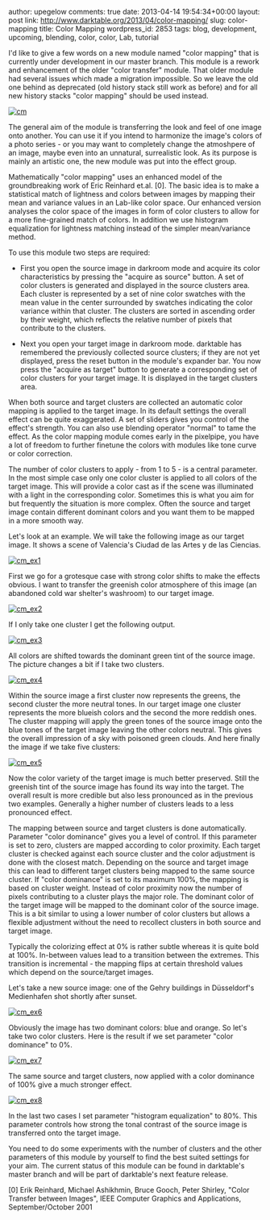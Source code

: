author: upegelow
comments: true
date: 2013-04-14 19:54:34+00:00
layout: post
link: http://www.darktable.org/2013/04/color-mapping/
slug: color-mapping
title: Color Mapping
wordpress_id: 2853
tags: blog, development, upcoming, blending, color, color, Lab, tutorial

I'd like to give a few words on a new module named "color mapping" that is currently under development in our master branch. This module is a rework and enhancement of the older "color transfer" module. That older module had several issues which made a migration impossible. So we leave the old one behind as deprecated (old history stack still work as before) and for all new history stacks "color mapping" should be used instead.

[![cm](http://www.darktable.org/wp-content/uploads/2013/04/cm.jpg)](https://www.darktable.org/wp-content/uploads/2013/04/cm.jpg)

The general aim of the module is transferring the look and feel of one image onto another. You can use it if you intend to harmonize the image's colors of a photo series - or you may want to completely change the atmoshpere of an image, maybe even into an unnatural, surrealistic look. As its purpose is mainly an artistic one, the new module was put into the effect group.

Mathematically "color mapping" uses an enhanced model of the groundbreaking work of Eric Reinhard et.al. [0]. The basic idea is to make a statistical match of lightness and colors between images by mapping their mean and variance values in an Lab-like color space. Our enhanced version analyses the color space of the images in form of color clusters to allow for a more fine-grained match of colors. In addition we use histogram equalization for lightness matching instead of the simpler mean/variance method.

To use this module two steps are required:



	
  * First you open the source image in darkroom mode and acquire its color characteristics by pressing the "acquire as source" button. A set of color clusters is generated and displayed in the source clusters area. Each cluster is represented by a set of nine color swatches with the mean value in the center surrounded by swatches indicating the color variance within that cluster. The clusters are sorted in ascending order by their weight, which reflects the relative number of pixels that contribute to the clusters.

	
  * Next you open your target image in darkroom mode. darktable has remembered the previously collected source clusters; if they are not yet displayed, press the reset button in the module's expander bar. You now press the "acquire as target" button to generate a corresponding set of color clusters for your target image. It is displayed in the target clusters area.


When both source and target clusters are collected an automatic color mapping is applied to the target image. In its default settings the overall effect can be quite exaggerated. A set of sliders gives you control of the effect's strength. You can also use blending operator "normal" to tame the effect. As the color mapping module comes early in the pixelpipe, you have a lot of freedom to further finetune the colors with modules like tone curve or color correction.

The number of color clusters to apply - from 1 to 5 - is a central parameter. In the most simple case only one color cluster is applied to all colors of the target image. This will provide a color cast as if the scene was illuminated with a light in the corresponding color. Sometimes this is what you aim for but frequently the situation is more complex. Often the source and target image contain different dominant colors and you want them to be mapped in a more smooth way.

Let's look at an example. We will take the following image as our target image. It shows a scene of Valencia's Ciudad de las Artes y de las Ciencias.

[![cm_ex1](http://www.darktable.org/wp-content/uploads/2013/04/cm_ex1.jpg)](https://www.darktable.org/wp-content/uploads/2013/04/cm_ex1.jpg)

First we go for a grotesque case with strong color shifts to make the effects obvious. I want to transfer the greenish color atmosphere of this image (an abandoned cold war shelter's washroom) to our target image.

[![cm_ex2](http://www.darktable.org/wp-content/uploads/2013/04/cm_ex2.jpg)](https://www.darktable.org/wp-content/uploads/2013/04/cm_ex2.jpg)

If I only take one cluster I get the following output.

[![cm_ex3](http://www.darktable.org/wp-content/uploads/2013/04/cm_ex3.jpg)](https://www.darktable.org/wp-content/uploads/2013/04/cm_ex3.jpg)

All colors are shifted towards the dominant green tint of the source image. The picture changes a bit if I take two clusters.

[![cm_ex4](http://www.darktable.org/wp-content/uploads/2013/04/cm_ex4.jpg)](https://www.darktable.org/wp-content/uploads/2013/04/cm_ex4.jpg)

Within the source image a first cluster now represents the greens, the second cluster the more neutral tones. In our target image one cluster represents the more blueish colors and the second the more reddish ones. The cluster mapping will apply the green tones of the source image onto the blue tones of the target image leaving the other colors neutral. This gives the overall impression of a sky with poisoned green clouds. And here finally the image if we take five clusters:

[![cm_ex5](http://www.darktable.org/wp-content/uploads/2013/04/cm_ex5.jpg)](https://www.darktable.org/wp-content/uploads/2013/04/cm_ex5.jpg)

Now the color variety of the target image is much better preserved. Still the greenish tint of the source image has found its way into the target. The overall result is more credible but also less pronounced as in the previous two examples. Generally a higher number of clusters leads to a less pronounced effect.

The mapping between source and target clusters is done automatically. Parameter "color dominance" gives you a level of control. If this parameter is set to zero, clusters are mapped according to color proximity. Each target cluster is checked against each source cluster and the color adjustment is done with the closest match. Depending on the source and target image this can lead to different target clusters being mapped to the same source cluster. If "color dominance" is set to its maximum 100%, the mapping is based on cluster weight. Instead of color proximity now the number of pixels contributing to a cluster plays the major role. The dominant color of the target image will be mapped to the dominant color of the source image. This is a bit similar to using a lower number of color clusters but allows a flexible adjustment without the need to recollect clusters in both source and target image.

Typically the colorizing effect at 0% is rather subtle whereas it is quite bold at 100%. In-between values lead to a transition between the extremes. This transition is incremental - the mapping flips at certain threshold values which depend on the source/target images.

Let's take a new source image: one of the Gehry buildings in Düsseldorf's Medienhafen shot shortly after sunset.

[![cm_ex6](http://www.darktable.org/wp-content/uploads/2013/04/cm_ex6.jpg)](https://www.darktable.org/wp-content/uploads/2013/04/cm_ex6.jpg)

Obviously the image has two dominant colors: blue and orange. So let's take two color clusters. Here is the result if we set parameter "color dominance" to 0%.

[![cm_ex7](http://www.darktable.org/wp-content/uploads/2013/04/cm_ex7.jpg)](https://www.darktable.org/wp-content/uploads/2013/04/cm_ex7.jpg)

The same source and target clusters, now applied with a color dominance of 100% give a much stronger effect.

[![cm_ex8](http://www.darktable.org/wp-content/uploads/2013/04/cm_ex8.jpg)](https://www.darktable.org/wp-content/uploads/2013/04/cm_ex8.jpg)

In the last two cases I set parameter "histogram equalization" to 80%. This parameter controls how strong the tonal contrast of the source image is transferred onto the target image.

You need to do some experiments with the number of clusters and the other parameters of this module by yourself to find the best suited settings for your aim. The current status of this module can be found in darktable's master branch and will be part of darktable's next feature release.

[0] Erik Reinhard, Michael Ashikhmin, Bruce Gooch, Peter Shirley, "Color Transfer between Images", IEEE Computer Graphics and Applications, September/October 2001
